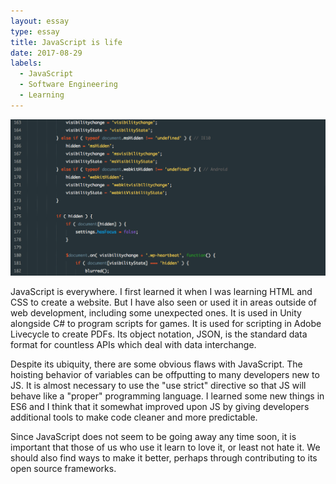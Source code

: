 ```yaml
---
layout: essay
type: essay
title: JavaScript is life
date: 2017-08-29
labels:
  - JavaScript
  - Software Engineering
  - Learning
---
```


<img class="ui image" src="../images/javascript.png">

JavaScript is everywhere. I first learned it when I was learning HTML and CSS to create a website. But I have also seen or used it in areas outside of web development, including some unexpected ones. It is used in Unity alongside C# to program scripts for games. It is used for scripting in Adobe Livecycle to create PDFs. Its object notation, JSON, is the standard data format for countless APIs which deal with data interchange.

Despite its ubiquity, there are some obvious flaws with JavaScript. The hoisting behavior of variables can be offputting to many developers new to JS. It is almost necessary to use the "use strict" directive so that JS will behave like a "proper" programming language. I learned some new things in ES6 and I think that it somewhat improved upon JS by giving developers additional tools to make code cleaner and more predictable.

Since JavaScript does not seem to be going away any time soon, it is important that those of us who use it learn to love it, or least not hate it. We should also find ways to make it better, perhaps through contributing to its open source frameworks.
